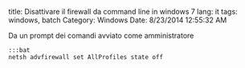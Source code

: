 title: Disattivare il firewall da command line in windows 7
lang: it
tags: windows, batch
Category: Windows
Date: 8/23/2014 12:55:32 AM 

Da un prompt dei comandi avviato come amministratore
	
	:::bat
	netsh advfirewall set AllProfiles state off

